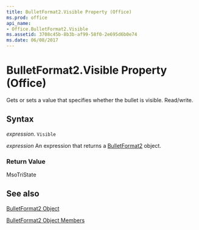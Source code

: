 ```yaml
---
title: BulletFormat2.Visible Property (Office)
ms.prod: office
api_name:
- Office.BulletFormat2.Visible
ms.assetid: 3708c45b-8b3b-af99-58f0-2e695d6b0e74
ms.date: 06/08/2017
---
```



# BulletFormat2.Visible Property (Office)

Gets or sets a value that specifies whether the bullet is visible. Read/write.


## Syntax

 _expression_. `Visible`

 _expression_ An expression that returns a [BulletFormat2](./Office.BulletFormat2.md) object.


### Return Value

MsoTriState


## See also


[BulletFormat2 Object](Office.BulletFormat2.md)



[BulletFormat2 Object Members](./overview/bulletformat2-members-office.md)

